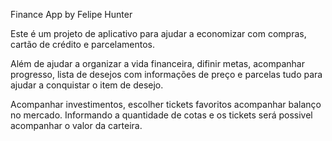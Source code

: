 Finance App by Felipe Hunter

Este é um projeto de aplicativo para ajudar a economizar com compras, cartão de crédito e parcelamentos.

Além de ajudar a organizar a vida financeira, difinir metas, acompanhar progresso, lista de desejos com informações de preço e parcelas tudo para ajudar a conquistar o item de desejo.

Acompanhar investimentos, escolher tickets favoritos acompanhar balanço no mercado. Informando a quantidade de cotas e os tickets será possivel acompanhar o valor da carteira.
